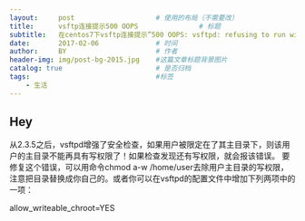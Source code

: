 ```yaml
---
layout:     post                    # 使用的布局（不需要改）
title:      vsftp连接提示500 OOPS               # 标题 
subtitle:   在centos7下vsftp连接提示”500 OOPS: vsftpd: refusing to run with writable root inside chroot()“原因解决 #副标题
date:       2017-02-06              # 时间
author:     BY                      # 作者
header-img: img/post-bg-2015.jpg    #这篇文章标题背景图片
catalog: true                       # 是否归档
tags:                               #标签
    - 生活
---
```


## Hey
从2.3.5之后，vsftpd增强了安全检查，如果用户被限定在了其主目录下，则该用户的主目录不能再具有写权限了！如果检查发现还有写权限，就会报该错误。 要修复这个错误，可以用命令chmod a-w /home/user去除用户主目录的写权限，注意把目录替换成你自己的。或者你可以在vsftpd的配置文件中增加下列两项中的一项：

allow_writeable_chroot=YES
